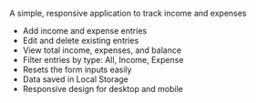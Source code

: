A simple, responsive application to track income and expenses

- Add income and expense entries
- Edit and delete existing entries
- View total income, expenses, and balance
- Filter entries by type: All, Income, Expense
- Resets the form inputs easily
- Data saved in Local Storage
- Responsive design for desktop and mobile
